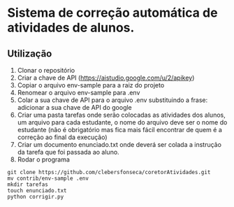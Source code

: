 # Sistema de correção automática de atividades de alunos.

## Utilização
1. Clonar o repositório
2. Criar a chave de API (https://aistudio.google.com/u/2/apikey)
3. Copiar o arquivo env-sample para a raiz do projeto
4. Renomear o arquivo env-sample para .env
5. Colar a sua chave de API para o arquivo .env substituindo a frase: adicionar a sua chave de API do google
6. Criar uma pasta tarefas onde serão colocadas as atividades dos alunos, um arquivo para cada estudante, o nome do arquivo deve ser o nome do estudante (não é obrigatório mas fica mais fácil encontrar de quem é a correção ao final da execução)
7. Criar um documento enunciado.txt onde deverá ser colada a instrução da tarefa que foi passada ao aluno.
8. Rodar o programa

```console
git clone https://github.com/clebersfonseca/coretorAtividades.git
mv contrib/env-sample .env
mkdir tarefas
touch enunciado.txt
python corrigir.py
```